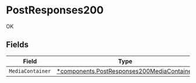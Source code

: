 # PostResponses200

OK


## Fields

| Field                                                                                                   | Type                                                                                                    | Required                                                                                                | Description                                                                                             |
| ------------------------------------------------------------------------------------------------------- | ------------------------------------------------------------------------------------------------------- | ------------------------------------------------------------------------------------------------------- | ------------------------------------------------------------------------------------------------------- |
| `MediaContainer`                                                                                        | [*components.PostResponses200MediaContainer](../../models/components/postresponses200mediacontainer.md) | :heavy_minus_sign:                                                                                      | N/A                                                                                                     |
